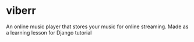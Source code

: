# viberr
An online music player that stores your music for online streaming. Made as a learning lesson for Django tutorial
